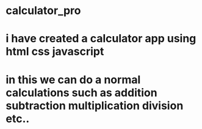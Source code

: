 # calculator_pro
# i have created a calculator app using html css javascript
# in this we can do a normal calculations such as addition subtraction multiplication division etc..

